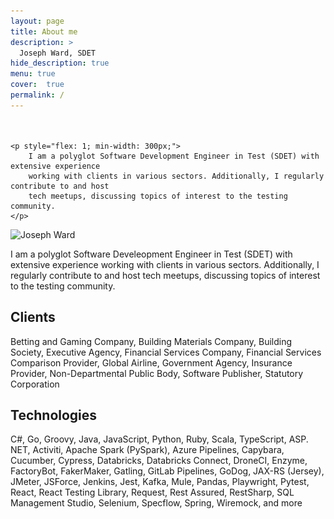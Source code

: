 ```yaml
---
layout: page
title: About me
description: >
  Joseph Ward, SDET
hide_description: true
menu: true
cover:  true 
permalink: /
---
```


<div style="display: flex; align-items: center; gap: 20px; flex-wrap: wrap;">
    <div>
        <hy-img src="/assets/img/josephward.jpeg" class="avatar" 
            alt="Joseph Ward" 
            srcset="/assets/img/josephward.jpeg 1x,/assets/img/josephward.jpeg 2x" 
            root-margin="512px">
        </hy-img>
    </div>

    <p style="flex: 1; min-width: 300px;">
        I am a polyglot Software Development Engineer in Test (SDET) with extensive experience 
        working with clients in various sectors. Additionally, I regularly contribute to and host 
        tech meetups, discussing topics of interest to the testing community.
    </p>
</div>

<noscript>
    <img src="/assets/img/josephward.jpeg" class="avatar" 
        alt="Joseph Ward" 
        srcset="/assets/img/josephward.jpeg 1x,/assets/img/josephward.jpeg 2x" />
</noscript>

I am a polyglot Software Develeopment Engineer in Test (SDET) with extensive experience working with clients in various sectors. Additionally, I regularly contribute to and host tech meetups, discussing topics of interest to the testing community.

## Clients

Betting and Gaming Company, Building Materials Company, Building Society, Executive Agency, Financial Services Company, Financial Services Comparison Provider, Global Airline, Government Agency, Insurance Provider, Non-Departmental Public Body, Software Publisher, Statutory Corporation

## Technologies

C#, Go, Groovy, Java, JavaScript, Python, Ruby, Scala, TypeScript, ASP. NET, Activiti, Apache Spark (PySpark), Azure Pipelines, Capybara, Cucumber, Cypress, Databricks, Databricks Connect, DroneCI, Enzyme, FactoryBot, FakerMaker, Gatling, GitLab Pipelines, GoDog, JAX-RS (Jersey), JMeter, JSForce, Jenkins, Jest, Kafka, Mule, Pandas, Playwright, Pytest, React, React Testing Library, Request, Rest Assured, RestSharp, SQL Management Studio, Selenium, Specflow, Spring, Wiremock, and more
